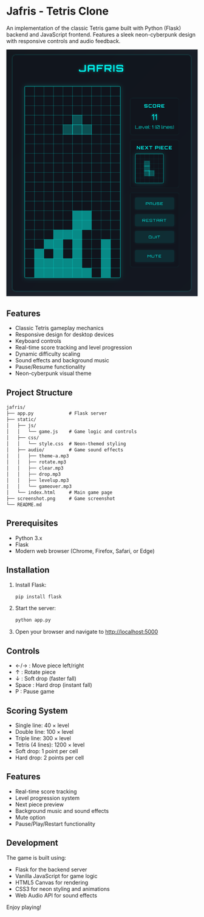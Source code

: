 # Jafris - Tetris Clone

An implementation of the classic Tetris game built with Python (Flask) backend and JavaScript frontend. Features a sleek neon-cyberpunk design with responsive controls and audio feedback.

![Jafris Game Screenshot](screenshot.png)

## Features
- Classic Tetris gameplay mechanics
- Responsive design for desktop devices
- Keyboard controls
- Real-time score tracking and level progression
- Dynamic difficulty scaling
- Sound effects and background music
- Pause/Resume functionality
- Neon-cyberpunk visual theme

## Project Structure
```
jafris/
├── app.py             # Flask server
├── static/
│   ├── js/
│   │   └── game.js    # Game logic and controls
│   ├── css/
│   │   └── style.css  # Neon-themed styling
│   ├── audio/         # Game sound effects
│   │   ├── theme-a.mp3
│   │   ├── rotate.mp3
│   │   ├── clear.mp3
│   │   ├── drop.mp3
│   │   ├── levelup.mp3
│   │   └── gameover.mp3
│   └── index.html     # Main game page
├── screenshot.png     # Game screenshot
└── README.md
```

## Prerequisites
- Python 3.x
- Flask
- Modern web browser (Chrome, Firefox, Safari, or Edge)

## Installation

1. Install Flask:
   ```bash
   pip install flask
   ```

2. Start the server:
   ```bash
   python app.py
   ```

3. Open your browser and navigate to [http://localhost:5000](http://localhost:5000)

## Controls
- ←/→ : Move piece left/right
- ↑ : Rotate piece
- ↓ : Soft drop (faster fall)
- Space : Hard drop (instant fall)
- P : Pause game

## Scoring System
- Single line: 40 × level
- Double line: 100 × level
- Triple line: 300 × level
- Tetris (4 lines): 1200 × level
- Soft drop: 1 point per cell
- Hard drop: 2 points per cell

## Features
- Real-time score tracking
- Level progression system
- Next piece preview
- Background music and sound effects
- Mute option
- Pause/Play/Restart functionality

## Development
The game is built using:
- Flask for the backend server
- Vanilla JavaScript for game logic
- HTML5 Canvas for rendering
- CSS3 for neon styling and animations
- Web Audio API for sound effects

Enjoy playing!
